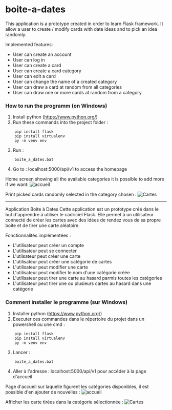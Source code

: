 # boite-a-dates
This application is a prototype created in order to learn Flask framework.
It allow a user to create / modify cards with date ideas and to pick an idea randomly.

Implemented features:
- User can create an account
- User can log in
- User can create a card
- User can create a card category
- User can edit a card
- User can change the name of a created category
- User can draw a card at random from all categories
- User can draw one or more cards at random from a category

### How to run the programm (on Windows)
1. Install python (https://www.python.org/)
2. Run these commands into the project folder :
```shell
    pip install flask
    pip install virtualenv
    py -m venv env
```
3. Run :
```
    boite_a_dates.bat
```
4. Go to : localhost:5000/api/v1 to access the homepage

Home screen showing all the available categories it is possible to add more if we want: 
![accueil](https://user-images.githubusercontent.com/45121115/223473253-07d79d70-cdf4-4932-8add-d5f75433f850.png)

Print picked cards randomly selected in the category chosen :
![Cartes](https://user-images.githubusercontent.com/45121115/223473445-c4625286-9d14-4905-81a2-315b121bd9ab.png)

---------------------------

Application Boite à Dates
Cette application est un prototype créé dans le but d'apprendre à utiliser le cadriciel Flask.
Elle permet à un utilisateur connecté de créer les cartes avec des idées de rendez vous de sa propre boite et de tirer une carte aléatoire.

Fonctionnalités implémentées :
- L'utilisateur peut créer un compte
- L'utilisateur peut se connecter
- L'utilsateur peut créer une carte
- L'utilisateur peut créer une catégorie de cartes
- L'utilisateur peut modifier une carte
- L'utilisateur peut modifier le nom d'une catégorie créée
- L'utilisateur peut tirer une carte au hasard parmis toutes les catégories
- L'utilisateur peut tirer une ou plusieurs cartes au hasard dans une catégorie


### Comment installer le programme (sur Windows)
1. Installer python (https://www.python.org/)
2. Executer ces commandes dans le répertoire du projet dans un powershell ou une cmd :
```shell
    pip install flask
    pip install virtualenv
    py -m venv env
```
3. Lancer :
```
    boite_a_dates.bat
```
4. Aller à l'adresse : localhost:5000/api/v1 pour accéder à la page d'accueil

Page d'accueil sur laquelle figurent les catégories disponibles, il est possible d'en ajouter de nouvelles : 
![accueil](https://user-images.githubusercontent.com/45121115/223473253-07d79d70-cdf4-4932-8add-d5f75433f850.png)

Afficher les carte tirées dans la catégorie sélectionnée :
![Cartes](https://user-images.githubusercontent.com/45121115/223473445-c4625286-9d14-4905-81a2-315b121bd9ab.png)

